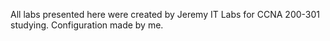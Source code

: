All labs presented here were created by Jeremy IT Labs for CCNA 200-301 studying.
Configuration made by me.

